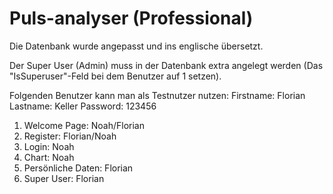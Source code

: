 # Puls-analyser (Professional)

Die Datenbank wurde angepasst und ins englische übersetzt.

Der Super User (Admin) muss in der Datenbank extra angelegt werden (Das "IsSuperuser"-Feld bei dem Benutzer auf 1 setzen).

Folgenden Benutzer kann man als Testnutzer nutzen:
Firstname: Florian
Lastname: Keller
Password: 123456

1. Welcome Page: Noah/Florian
2. Register: Florian/Noah
3. Login: Noah
4. Chart: Noah
5. Persönliche Daten: Florian
6. Super User: Florian
